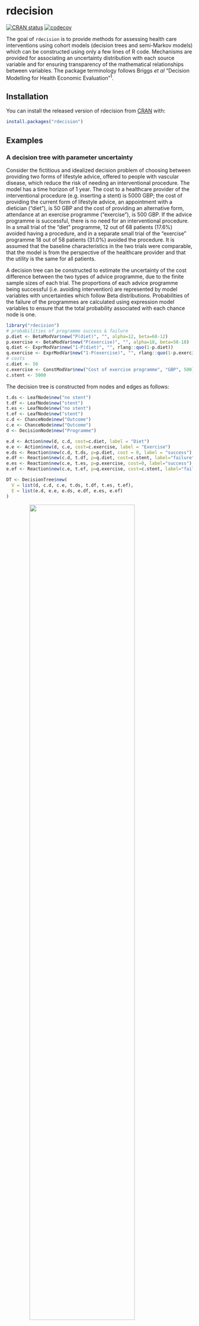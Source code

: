 
<!-- README.md is generated from README.Rmd. Please edit that file -->

# rdecision

<!-- badges: start -->

[![CRAN
status](https://www.r-pkg.org/badges/version/rdecision)](https://CRAN.R-project.org/package=rdecision)
[![codecov](https://codecov.io/github/ajsims1704/rdecision/branch/master/graph/badge.svg?token=HHZXK56ZAR)](https://codecov.io/github/ajsims1704/rdecision)
<!-- badges: end -->

The goal of `rdecision` is to provide methods for assessing health care
interventions using cohort models (decision trees and semi-Markov
models) which can be constructed using only a few lines of R code.
Mechanisms are provided for associating an uncertainty distribution with
each source variable and for ensuring transparency of the mathematical
relationships between variables. The package terminology follows Briggs
*et al* “Decision Modelling for Health Economic Evaluation”<sup>1</sup>.

## Installation

You can install the released version of rdecision from
[CRAN](https://CRAN.R-project.org) with:

``` r
install.packages("rdecision")
```

## Examples

### A decision tree with parameter uncertainty

Consider the fictitious and idealized decision problem of choosing
between providing two forms of lifestyle advice, offered to people with
vascular disease, which reduce the risk of needing an interventional
procedure. The model has a time horizon of 1 year. The cost to a
healthcare provider of the interventional procedure (e.g. inserting a
stent) is 5000 GBP; the cost of providing the current form of lifestyle
advice, an appointment with a dietician (“diet”), is 50 GBP and the cost
of providing an alternative form, attendance at an exercise programme
(“exercise”), is 500 GBP. If the advice programme is successful, there
is no need for an interventional procedure. In a small trial of the
“diet” programme, 12 out of 68 patients (17.6%) avoided having a
procedure, and in a separate small trial of the “exercise” programme 18
out of 58 patients (31.0%) avoided the procedure. It is assumed that the
baseline characteristics in the two trials were comparable, that the
model is from the perspective of the healthcare provider and that the
utility is the same for all patients.

A decision tree can be constructed to estimate the uncertainty of the
cost difference between the two types of advice programme, due to the
finite sample sizes of each trial. The proportions of each advice
programme being successful (i.e. avoiding intervention) are represented
by model variables with uncertainties which follow Beta distributions.
Probabilities of the failure of the programmes are calculated using
expression model variables to ensure that the total probability
associated with each chance node is one.

``` r
library("rdecision")
# probabilities of programme success & failure
p.diet <- BetaModVar$new("P(diet)", "", alpha=12, beta=68-12)
p.exercise <- BetaModVar$new("P(exercise)", "", alpha=18, beta=58-18)
q.diet <- ExprModVar$new("1-P(diet)", "", rlang::quo(1-p.diet))
q.exercise <- ExprModVar$new("1-P(exercise)", "", rlang::quo(1-p.exercise))
# costs
c.diet <- 50
c.exercise <- ConstModVar$new("Cost of exercise programme", "GBP", 500)
c.stent <- 5000
```

The decision tree is constructed from nodes and edges as follows:

``` r
t.ds <- LeafNode$new("no stent")
t.df <- LeafNode$new("stent")
t.es <- LeafNode$new("no stent")
t.ef <- LeafNode$new("stent")
c.d <- ChanceNode$new("Outcome")
c.e <- ChanceNode$new("Outcome")
d <- DecisionNode$new("Programme")

e.d <- Action$new(d, c.d, cost=c.diet, label = "Diet")
e.e <- Action$new(d, c.e, cost=c.exercise, label = "Exercise")
e.ds <- Reaction$new(c.d, t.ds, p=p.diet, cost = 0, label = "success")
e.df <- Reaction$new(c.d, t.df, p=q.diet, cost=c.stent, label="failure")
e.es <- Reaction$new(c.e, t.es, p=p.exercise, cost=0, label="success")
e.ef <- Reaction$new(c.e, t.ef, p=q.exercise, cost=c.stent, label="failure")

DT <- DecisionTree$new(
  V = list(d, c.d, c.e, t.ds, t.df, t.es, t.ef),
  E = list(e.d, e.e, e.ds, e.df, e.es, e.ef)
)
```

<img src="man/figures/README-treedraw-1.png" width="75%" style="display: block; margin: auto;" />

The expected per-patient net cost of each option is obtained by
evaluating the tree with expected values of all variables using
`DT$evaluate()` and threshold values with `DT$threshold()`. Examination
of the results of evaluation shows that the expected per-patient net
cost of the diet advice programme is 4167.65 GBP and the per-patient net
cost of the exercise programme is 3948.28 GBP, a point estimate saving
of 219.37 GBP per patient if the exercise advice programme is adopted.
By univariate threshold analysis, the exercise program will be cost
saving when its cost of delivery is less than 719.73 GBP or when its
success rate is greater than 26.6%.

The confidence interval of the cost saving is estimated by repeated
evaluation of the tree, each time sampling from the uncertainty
distribution of the two probabilities using, for example,
`DT$evaluate(setvars="random", N=1000)` and inspecting the resulting
data frame. From 1000 runs, the 95% confidence interval of the per
patient cost saving is -529.95 GBP to 1006.12 GBP, with 71.6% being cost
saving, and it can be concluded that more evidence is required to be
confident that the exercise programme is cost saving.

## A three-state Markov model

Sonnenberg and Beck<sup>2</sup> introduced an illustrative example of a
semi-Markov process with three states: “Well”, “Disabled” and “Dead” and
one transition between each state, each with a per-cycle probability. In
`rdecision` such a model is constructed as follows. Note that
transitions from a state to itself must be specified if allowed,
otherwise the state would be a temporary state.

``` r
# create states
s.well <- MarkovState$new(name="Well", utility=1)
s.disabled <- MarkovState$new(name="Disabled",utility=0.7)
s.dead <- MarkovState$new(name="Dead",utility=0)
# create transitions, leaving rates undefined
E <- list(
  Transition$new(s.well, s.well),
  Transition$new(s.dead, s.dead),
  Transition$new(s.disabled, s.disabled),
  Transition$new(s.well, s.disabled),
  Transition$new(s.well, s.dead),
  Transition$new(s.disabled, s.dead)
)
# create the model
M <- SemiMarkovModel$new(V = list(s.well, s.disabled, s.dead), E)
# create transition probability matrix
snames <- c("Well","Disabled","Dead")
Pt <- matrix(
  data = c(0.6, 0.2, 0.2, 0, 0.6, 0.4, 0, 0, 1),
  nrow = 3, byrow = TRUE,
  dimnames = list(source=snames, target=snames)
)
# set the transition rates from per-cycle probabilities
M$set_probabilities(Pt)
```

<img src="man/figures/README-sb-1.png" width="75%" style="display: block; margin: auto;" />

With a starting population of 10,000, the model can be run for 25 years
as follows. The output of the `cycles` function is the Markov trace,
shown below, which replicates Table 2<sup>2</sup>.

``` r
# set the starting populations
M$reset(c(Well=10000, Disabled=0, Dead=0)) 
# cycle
MT <- M$cycles(25, hcc.pop=FALSE, hcc.cost=FALSE)
```

| Years |  Well | Disabled |  Dead | Cumulative Utility |
|------:|------:|---------:|------:|-------------------:|
|     0 | 10000 |        0 |     0 |                  0 |
|     1 |  6000 |     2000 |  2000 |               0.74 |
|     2 |  3600 |     2400 |  4000 |              1.268 |
|     3 |  2160 |     2160 |  5680 |              1.635 |
|    23 |     0 |        1 |  9999 |              2.375 |
|    24 |     0 |        0 | 10000 |              2.375 |
|    25 |     0 |        0 | 10000 |              2.375 |

# Acknowledgements

In addition to using base R<sup>3</sup>, `redecision` relies heavily on
the `R6` implementation of classes<sup>4</sup> and the `rlang` package
for error handling and non-standard evaluation used in expression model
variables<sup>5</sup>. Building the package vignettes and documentation
relies on the `testthat` package<sup>6</sup>, the `devtools`
package<sup>7</sup> and `rmarkdown`<sup>10</sup>.

Underpinning graph theory is based on terminology, definitions and
algorithms from Gross *et al*<sup>11</sup>, the Wikipedia
glossary<sup>12</sup> and links therein. Topological sorting of graphs
is based on Kahn’s algorithm<sup>13</sup>. Some of the terminology for
decision trees was based on the work of Kaminski *et al*<sup>14</sup>
and an efficient tree drawing algorithm was based on the work of
Walker<sup>15</sup>. In semi-Markov models, representations are exported
in the DOT language<sup>16</sup>.

Terminology for decision trees and Markov models in health economic
evaluation was based on the book by Briggs *et al*<sup>1</sup> and the
output format and terminology follows ISPOR
recommendations<sup>18</sup>.

Citations for examples used in vignettes are given in applicable
vignette files.

# References

<div id="refs" class="references csl-bib-body" line-spacing="2">

<div id="ref-briggs2006" class="csl-entry">

<span class="csl-left-margin">1. </span><span
class="csl-right-inline">Briggs, A., Claxton, K. & Sculpher, M.
*Decision modelling for health economic evaluation*. (Oxford University
Press, 2006).</span>

</div>

<div id="ref-sonnenberg1993" class="csl-entry">

<span class="csl-left-margin">2. </span><span
class="csl-right-inline">Sonnenberg, F. A. & Beck, J. R. [Markov Models
in Medical Decision Making: A Practical
Guide](https://doi.org/10.1177/0272989X9301300409). *Medical Decision
Making* **13,** 322–338 (1993).</span>

</div>

<div id="ref-rcoreteam2020" class="csl-entry">

<span class="csl-left-margin">3. </span><span class="csl-right-inline">R
Core Team. *R: A language and environment for statistical computing*. (R
Foundation for Statistical Computing, 2020). at
\<<https://www.R-project.org/>\></span>

</div>

<div id="ref-chang2020" class="csl-entry">

<span class="csl-left-margin">4. </span><span
class="csl-right-inline">Chang, W. *R6: Encapsulated classes with
reference semantics*. (2020). at
\<<https://CRAN.R-project.org/package=R6>\></span>

</div>

<div id="ref-henry2020" class="csl-entry">

<span class="csl-left-margin">5. </span><span
class="csl-right-inline">Henry, L. & Wickham, H. *Rlang: Functions for
base types and core r and ’tidyverse’ features*. (2020). at
\<<https://CRAN.R-project.org/package=rlang>\></span>

</div>

<div id="ref-wickham2011" class="csl-entry">

<span class="csl-left-margin">6. </span><span
class="csl-right-inline">Wickham, H. [Testthat: Get started with
testing](https://journal.r-project.org/archive/2011-1/RJournal_2011-1_Wickham.pdf).
*The R Journal* **3,** 5–10 (2011).</span>

</div>

<div id="ref-wickham2020" class="csl-entry">

<span class="csl-left-margin">7. </span><span
class="csl-right-inline">Wickham, H., Hester, J. & Chang, W. *Devtools:
Tools to make developing r packages easier*. (2020). at
\<<https://CRAN.R-project.org/package=devtools>\></span>

</div>

<div id="ref-xie2018a" class="csl-entry">

<span class="csl-left-margin">8. </span><span
class="csl-right-inline">Xie, Y., Allaire, J. J. & Grolemund, G. *R
markdown: The definitive guide*. (Chapman and Hall/CRC, 2018). at
\<<https://bookdown.org/yihui/rmarkdown>\></span>

</div>

<div id="ref-allaire2020" class="csl-entry">

<span class="csl-left-margin">9. </span><span
class="csl-right-inline">Allaire, J., Xie, Y., McPherson, J., Luraschi,
J., Ushey, K., Atkins, A., Wickham, H., Cheng, J., Chang, W. & Iannone,
R. *Rmarkdown: Dynamic documents for r*. (2020). at
\<<https://github.com/rstudio/rmarkdown>\></span>

</div>

<div id="ref-xie2020" class="csl-entry">

<span class="csl-left-margin">10. </span><span
class="csl-right-inline">Xie, Y., Dervieux, C. & Riederer, E. *R
markdown cookbook*. (Chapman and Hall/CRC, 2020). at
\<<https://bookdown.org/yihui/rmarkdown-cookbook>\></span>

</div>

<div id="ref-gross2013" class="csl-entry">

<span class="csl-left-margin">11. </span><span
class="csl-right-inline">Gross, J. L., Yellen, J. & Zhang, P. *Handbook
of Graph Theory*. (Chapman and Hall/CRC., 2013). at
\<<https://doi.org/10.1201/b16132>\></span>

</div>

<div id="ref-wikipedia2021" class="csl-entry">

<span class="csl-left-margin">12. </span><span
class="csl-right-inline">Wikipedia. Glossary of graph theory.
*Wikipedia* (2021). at
\<<https://en.wikipedia.org/wiki/Glossary_of_graph_theory>\></span>

</div>

<div id="ref-kahn1962" class="csl-entry">

<span class="csl-left-margin">13. </span><span
class="csl-right-inline">Kahn, A. B. [Topological sorting of large
networks](https://doi.org/10.1145/368996.369025). *Communications of the
ACM* **5,** 558–562 (1962).</span>

</div>

<div id="ref-kaminski2018" class="csl-entry">

<span class="csl-left-margin">14. </span><span
class="csl-right-inline">Kamiński, B., Jakubczyk, M. & Szufel, P. [A
framework for sensitivity analysis of decision
trees](https://doi.org/10.1007/s10100-017-0479-6). *Central European
Journal of Operational Research* **26,** 135–159 (2018).</span>

</div>

<div id="ref-walker1989" class="csl-entry">

<span class="csl-left-margin">15. </span><span
class="csl-right-inline">Walker, J. Q. *A node-positioning algorithm for
general trees*. (University of North Carolina, 1989). at
\<<http://www.cs.unc.edu/techreports/89-034.pdf>\></span>

</div>

<div id="ref-gansner1993" class="csl-entry">

<span class="csl-left-margin">16. </span><span
class="csl-right-inline">Gansner, E. R., Koutsofios, E., North, S. C. &
Vo, K.-P. [A technique for drawing directed
graphs](https://doi.org/10.1109/32.221135). *IEEE Transactions on
Software Engineering* **19,** 214–230 (1993).</span>

</div>

<div id="ref-briggs2012a" class="csl-entry">

<span class="csl-left-margin">17. </span><span
class="csl-right-inline">Briggs, A. H., Weinstein, M. C., Fenwick, E. A.
L., Karnon, J., Sculpher, M. J. & Paltiel, A. D. [Model Parameter
Estimation and Uncertainty: A Report of the ISPOR-SMDM Modeling Good
Research Practices Task
Force-6](https://doi.org/10.1016/j.jval.2012.04.014). *Value in Health*
**15,** 835–842 (2012).</span>

</div>

<div id="ref-siebert2012" class="csl-entry">

<span class="csl-left-margin">18. </span><span
class="csl-right-inline">Siebert, U., Alagoz, O., Bayoumi, A. M., Jahn,
B., Owens, D. K., Cohen, D. J. & Kuntz, K. M. [State-Transition
Modeling: A Report of the ISPOR-SMDM Modeling Good Research Practices
Task Force-3](https://doi.org/10.1016/j.jval.2012.06.014). *Value in
Health* **15,** 812–820 (2012).</span>

</div>

</div>
